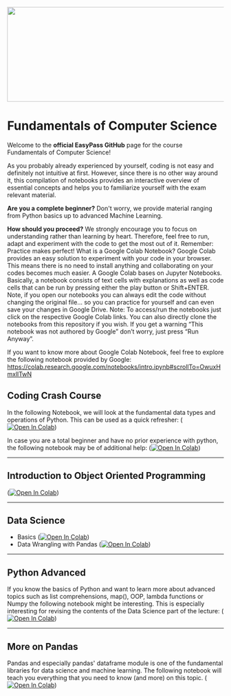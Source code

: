 <p align="center">
  <img width="550" height="220" src=https://raw.githubusercontent.com/easypassHSG/FCS/master/Resources/Easypass_black.svg?raw=true>
</p>


# Fundamentals of Computer Science

Welcome to the **official EasyPass GitHub** page for the course Fundamentals of Computer Science! 

As you probably already experienced by yourself, coding is not easy and definitely not intuitive at first. However, since there is no other way around it, this compilation of notebooks provides an interactive overview of essential concepts and helps you to familiarize yourself with the exam relevant material.

**Are you a complete beginner?**
Don't worry, we provide material ranging from Python basics up to advanced Machine Learning.


**How should you proceed?**
We strongly encourage you to focus on understanding rather than learning by heart. Therefore, feel free to run, adapt and experiment with the code to get the most out of it. Remember: Practice makes perfect!
What is a Google Colab Notebook? Google Colab provides an easy solution to experiment with your code in your browser. This means there is no need to install anything and collaborating on your codes becomes much easier. A Google Colab bases on Jupyter Notebooks. Basically, a notebook consists of text cells with explanations as well as code cells that can be run by pressing either the play button or Shift+ENTER. Note, if you open our notebooks you can always edit the code without changing the original file... so you can practice for yourself and can even save your changes in Google Drive.
Note: To access/run the notebooks just click on the respective Google Colab links. You can also directly clone the notebooks from this repository if you wish. If you get a warning  “This notebook was not authored by Google” don’t worry, just press “Run Anyway”.

If you want to know more about Google Colab Notebook, feel free to explore the following notebook provided by Google: https://colab.research.google.com/notebooks/intro.ipynb#scrollTo=OwuxHmxllTwN


## Coding Crash Course
In the following Notebook, we will look at the fundamental data types and operations of Python. This can be used as a quick refresher:
([![Open In Colab](https://colab.research.google.com/assets/colab-badge.svg)](https://colab.research.google.com/github/WahlerP/csfundamentals-hsg/blob/master/Coding_Crashcourse.ipynb))


In case you are a total beginner and have no prior experience with python, the following notebook may be of additional help:
([![Open In Colab](https://colab.research.google.com/assets/colab-badge.svg)](https://colab.research.google.com/github/WahlerP/csfundamentals-hsg/blob/master/code00_Python_Introduction.ipynb))

---
## Introduction to Object Oriented Programming

([![Open In Colab](https://colab.research.google.com/assets/colab-badge.svg)](https://colab.research.google.com/github/WahlerP/csfundamentals-hsg/blob/master/OOP.ipynb))

---
## Data Science

- Basics ([![Open In Colab](https://colab.research.google.com/assets/colab-badge.svg)](https://colab.research.google.com/github/WahlerP/csfundamentals-hsg/blob/master/Data_Science.ipynb))
- Data Wrangling with Pandas ([![Open In Colab](https://colab.research.google.com/assets/colab-badge.svg)](https://colab.research.google.com/github/WahlerP/csfundamentals-hsg/blob/master/Data_Wrangling_with_Pandas.ipynb))

---

## Python Advanced
If you know the basics of Python and want to learn more about advanced topics such as list comprehensions, map(), OOP, lambda functions or Numpy the following notebook might be interesting. This is especially interesting for revising the contents of the Data Science part of the lecture:
([![Open In Colab](https://colab.research.google.com/assets/colab-badge.svg)](https://colab.research.google.com/github/WahlerP/csfundamentals-hsg/blob/master/code02_Python_4_DS.ipynb))

---

## More on Pandas

Pandas and especially pandas' dataframe module is one of the fundamental libraries for data science and machine learning. The following notebook will teach you everything that you need to know (and more) on this topic.
([![Open In Colab](https://colab.research.google.com/assets/colab-badge.svg)](https://colab.research.google.com/github/WahlerP/csfundamentals-hsg/blob/master/code03_Series_and_DataFrame.ipynb))




